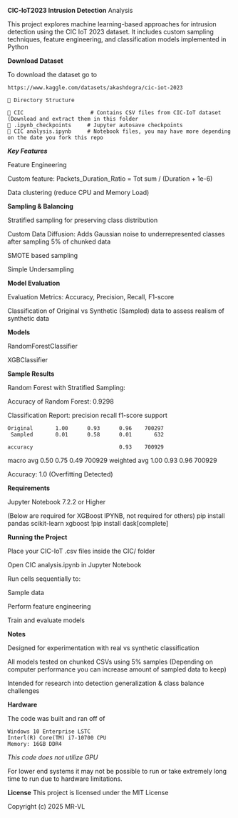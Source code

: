 **CIC-IoT2023 Intrusion Detection** Analysis

This project explores machine learning-based approaches for intrusion detection using the CIC IoT 2023 dataset. It includes custom sampling techniques, feature engineering, and classification models implemented in Python 

**Download Dataset**

To download the dataset go to 
``` 
https://www.kaggle.com/datasets/akashdogra/cic-iot-2023
```

```
📁 Directory Structure

📁 CIC                     # Contains CSV files from CIC-IoT dataset (Download and extract them in this folder
📁 .ipynb_checkpoints     # Jupyter autosave checkpoints
📄 CIC analysis.ipynb     # Notebook files, you may have more depending on the date you fork this repo
```

***Key Features***

Feature Engineering

Custom feature: Packets_Duration_Ratio = Tot sum / (Duration + 1e-6)

Data clustering (reduce CPU and Memory Load) 



**Sampling & Balancing**

Stratified sampling for preserving class distribution

Custom Data Diffusion: Adds Gaussian noise to underrepresented classes after sampling 5% of chunked data

SMOTE based sampling

Simple Undersampling


**Model Evaluation**

Evaluation Metrics: Accuracy, Precision, Recall, F1-score

Classification of Original vs Synthetic (Sampled) data to assess realism of synthetic data


**Models**

RandomForestClassifier

XGBClassifier


**Sample Results**

Random Forest with Stratified Sampling:

Accuracy of Random Forest: 0.9298

Classification Report:
              precision    recall  f1-score   support

    Original       1.00      0.93      0.96    700297
     Sampled       0.01      0.58      0.01       632

    accuracy                           0.93    700929
   macro avg       0.50      0.75      0.49    700929
weighted avg       1.00      0.93      0.96    700929

Accuracy: 1.0 (Overfitting Detected)


**Requirements**

Jupyter Notebook 7.2.2 or Higher

(Below are required for XGBoost IPYNB, not required for others)
pip install pandas scikit-learn xgboost 
!pip install dask[complete] 

**Running the Project**

Place your CIC-IoT .csv files inside the CIC/ folder

Open CIC analysis.ipynb in Jupyter Notebook

Run cells sequentially to:

Sample data

Perform feature engineering

Train and evaluate models


**Notes**

Designed for experimentation with real vs synthetic classification

All models tested on chunked CSVs using 5% samples (Depending on computer performance you can increase amount of sampled data to keep)

Intended for research into detection generalization & class balance challenges


**Hardware**

The code was built and ran off of 

```
Windows 10 Enterprise LSTC
Interl(R) Core(TM) i7-10700 CPU
Memory: 16GB DDR4
```
*This code does not utilize GPU*

For lower end systems it may not be possible to run or take extremely long time to run due to hardware limitations. 

**License**
This project is licensed under the MIT License

Copyright (c) 2025 MR-VL

